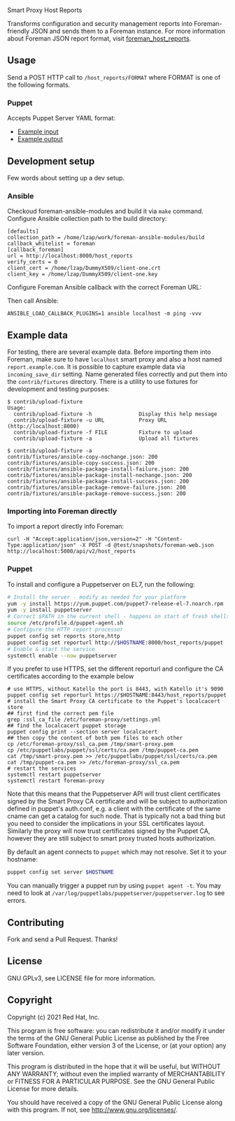  Smart Proxy Host Reports

Transforms configuration and security management reports into Foreman-friendly
JSON and sends them to a Foreman instance. For more information about Foreman
JSON report format, visit
[foreman_host_reports](https://github.com/theforeman/foreman_host_reports).

## Usage

Send a POST HTTP call to `/host_reports/FORMAT` where FORMAT is one of the following formats.

### Puppet

Accepts Puppet Server YAML format:

* [Example input](test/fixtures/puppet6-foreman-web.yaml)
* [Example output](test/snapshots/foreman-web.json)

## Development setup

Few words about setting up a dev setup.

### Ansible

Checkoud foreman-ansible-modules and build it via `make` command. Configure
Ansible collection path to the build directory:

    [defaults]
    collection_path = /home/lzap/work/foreman-ansible-modules/build
    callback_whitelist = foreman
    [callback_foreman]
    url = http://localhost:8000/host_reports
    verify_certs = 0
    client_cert = /home/lzap/DummyX509/client-one.crt
    client_key = /home/lzap/DummyX509/client-one.key

Configure Foreman Ansible callback with the correct Foreman URL:

Then call Ansible:

    ANSIBLE_LOAD_CALLBACK_PLUGINS=1 ansible localhost -m ping -vvv

## Example data

For testing, there are several example data. Before importing them into Foreman, make sure to have `localhost` smart proxy and also a host named `report.example.com`. It is possible to capture example data via `incoming_save_dir` setting. Name generated files correctly and put them into the `contrib/fixtures` directory. There is a utility to use fixtures for development and testing purposes:

```
$ contrib/upload-fixture
Usage:
  contrib/upload-fixture -h               Display this help message
  contrib/upload-fixture -u URL           Proxy URL (http://localhost:8000)
  contrib/upload-fixture -f FILE          Fixture to upload
  contrib/upload-fixture -a               Upload all fixtures

$ contrib/upload-fixture -a
contrib/fixtures/ansible-copy-nochange.json: 200
contrib/fixtures/ansible-copy-success.json: 200
contrib/fixtures/ansible-package-install-failure.json: 200
contrib/fixtures/ansible-package-install-nochange.json: 200
contrib/fixtures/ansible-package-install-success.json: 200
contrib/fixtures/ansible-package-remove-failure.json: 200
contrib/fixtures/ansible-package-remove-success.json: 200
```

### Importing into Foreman directly

To import a report directly info Foreman:

```
curl -H "Accept:application/json,version=2" -H "Content-Type:application/json" -X POST -d @test/snapshots/foreman-web.json http://localhost:5000/api/v2/host_reports
```

### Puppet

To install and configure a Puppetserver on EL7, run the following:

```bash
# Install the server - modify as needed for your platform
yum -y install https://yum.puppet.com/puppet7-release-el-7.noarch.rpm
yum -y install puppetserver
# Correct $PATH in the current shell - happens on start of fresh shells automatically
source /etc/profile.d/puppet-agent.sh
# Configure the HTTP report processor
puppet config set reports store,http
puppet config set reporturl http://$HOSTNAME:8000/host_reports/puppet
# Enable & start the service
systemctl enable --now puppetserver
```

If you prefer to use HTTPS, set the different reporturl and configure the CA certificates according to the example below
```
# use HTTPS, without Katello the port is 8443, with Katello it's 9090
puppet config set reporturl https://$HOSTNAME:8443/host_reports/puppet
# install the Smart Proxy CA certificate to the Puppet's localcacert store
## first find the correct pem file
grep :ssl_ca_file /etc/foreman-proxy/settings.yml
## find the localcacert puppet storage
puppet config print --section server localcacert
## then copy the content of both pem files to each other
cp /etc/foreman-proxy/ssl_ca.pem /tmp/smart-proxy.pem
cp /etc/puppetlabs/puppet/ssl/certs/ca.pem /tmp/puppet-ca.pem
cat /tmp/smart-proxy.pem >> /etc/puppetlabs/puppet/ssl/certs/ca.pem
cat /tmp/puppet-ca.pem >> /etc/foreman-proxy/ssl_ca.pem
# restart the services
systemctl restart puppetserver
systemctl restart foreman-proxy
```
Note that this means that the Puppetserver API will trust client certificates signed by the Smart Proxy CA
certificate and will be subject to authorization defined in puppet's auth.conf, e.g. a client with the certificate
of the same cname can get a catalog for such node. That is typically not a bad thing but you need to consider the
implications in your SSL certificates layout. Similarly the proxy will now trust certificates signed by the
Puppet CA, however they are still subject to smart proxy trusted hosts authorization.

By default an agent connects to `puppet` which may not resolve. Set it to your hostname:

```bash
puppet config set server $HOSTNAME
```

You can manually trigger a puppet run by using `puppet agent -t`. You may need to look at `/var/log/puppetlabs/puppetserver/puppetserver.log` to see errors.

## Contributing

Fork and send a Pull Request. Thanks!

## License

GNU GPLv3, see LICENSE file for more information.

## Copyright

Copyright (c) 2021 Red Hat, Inc.

This program is free software: you can redistribute it and/or modify
it under the terms of the GNU General Public License as published by
the Free Software Foundation, either version 3 of the License, or
(at your option) any later version.

This program is distributed in the hope that it will be useful,
but WITHOUT ANY WARRANTY; without even the implied warranty of
MERCHANTABILITY or FITNESS FOR A PARTICULAR PURPOSE.  See the
GNU General Public License for more details.

You should have received a copy of the GNU General Public License
along with this program.  If not, see <http://www.gnu.org/licenses/>.

